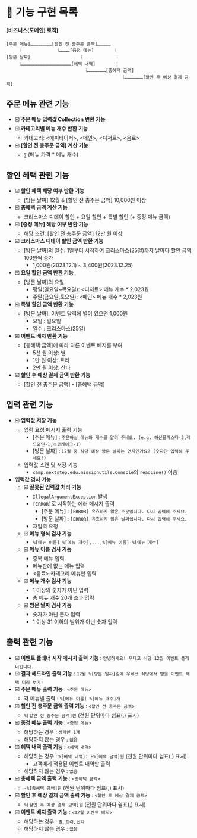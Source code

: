 # 🚀 기능 구현 목록
#### [비즈니스(도메인) 로직]
```
[주문 메뉴]……………………[할인 전 총주문 금액]……………
     ⁞              ⁞…………[증정 메뉴]        ⁞
[방문 날짜]                   ⁞             ⁞
     ⁞…………………………………………………[혜택 내역]        ⁞
                              ⁞…………………[총혜택 금액]
                                            ⁞…………………[할인 후 예상 결제 금액]
```
## 주문 메뉴 관련 기능
- ☑️ **주문 메뉴 입력값 Collection 변환 기능**
- ☑️ **카테고리별 메뉴 개수 반환 기능**
    - 카테고리: <애피타이저>, <메인>, <디저트>, <음료>
- ☑️ **[할인 전 총주문 금액] 계산 기능**
    - `∑` (메뉴 가격 * 메뉴 개수)

## 할인 혜택 관련 기능
- ☑️ **할인 혜택 해당 여부 반환 기능**
    - [방문 날짜] 12월 & [할인 전 총주문 금액] 10,000원 이상
- ☑️ **총혜택 금액 계산 기능**
    - 크리스마스 디데이 할인 + 요일 할인 + 특별 할인 (+ 증정 메뉴 금액)
- ☑️ **[증정 메뉴] 해당 여부 반환 기능**
    - 해당 조건: [할인 전 총주문 금액] 12만 원 이상
- ☑️ **크리스마스 디데이 할인 금액 반환 기능**
    - [방문 날짜]의 일수: 1일부터 시작하여 크리스마스(25일)까지 날마다 할인 금액 100원씩 증가
        - 1,000원(2023.12.1) ~ 3,400원(2023.12.25)
- ☑️ **요일 할인 금액 반환 기능**
    - [방문 날짜]의 요일
        - 평일(일요일~목요일): <디저트> 메뉴 개수 * 2,023원
        - 주말(금요일,토요일): <메인> 메뉴 개수 * 2,023원
- ☑️ **특별 할인 금액 반환 기능**
    - [방문 날짜]: 이벤트 달력에 별이 있으면 1,000원
        - 요일 : 일요일
        - 일수 : 크리스마스(25일)
- ☑️ **이벤트 배지 반환 기능**
    - [총혜택 금액]에 따라 다른 이벤트 배지를 부여
        - 5천 원 이상: 별
        - 1만 원 이상: 트리
        - 2만 원 이상: 산타
- ☑️ **할인 후 예상 결제 금액 반환 기능**
    - [할인 전 총주문 금액] - [총혜택 금액]
## 입력 관련 기능
- ☑️ **입력값 저장 기능**
    - 입력 요청 메시지 출력 기능
        - [주문 메뉴] : `주문하실 메뉴와 개수를 알려 주세요. (e.g. 해산물파스타-2,레드와인-1,초코케이크-1)`
        - [방문 날짜] : `12월 중 식당 예상 방문 날짜는 언제인가요? (숫자만 입력해 주세요!)`
    - 입력값 스캔 및 저장 기능
        - `camp.nextstep.edu.missionutils.Console`의 `readLine()` 이용
- **입력값 검사 기능**
    - ☑️ **잘못된 입력값 처리 기능**
        - `IllegalArgumentException` 발생
        - `[ERROR]`로 시작하는 에러 메시지 출력
            - [주문 메뉴] : `[ERROR] 유효하지 않은 주문입니다. 다시 입력해 주세요.`
            - [방문 날짜] : `[ERROR] 유효하지 않은 날짜입니다. 다시 입력해 주세요.`
        - 재입력 요청
    - ☑️ **메뉴 형식 검사 기능**
        - `%[메뉴 이름]-%[메뉴 개수],...,%[메뉴 이름]-%[메뉴 개수]`
    - ☑️ **메뉴 이름 검사 기능**
        - 중복 메뉴 입력
        - 메뉴판에 없는 메뉴 입력
        - <음료> 카테고리 메뉴만 입력
    - ☑️ **메뉴 개수 검사 기능**
        - 1 이상의 숫자가 아닌 입력
        - 총 메뉴 개수 20개 초과 입력
    - ☑️ **방문 날짜 검사 기능**
        - 숫자가 아닌 문자 입력
        - 1 이상 31 이하의 범위가 아닌 숫자 입력
## 출력 관련 기능
- ☑️ **이벤트 플래너 시작 메시지 출력 기능** : `안녕하세요! 우테코 식당 12월 이벤트 플래너입니다.`
- ☑️ **결과 헤드라인 출력 기능** : `12월 %[방문 일자]일에 우테코 식당에서 받을 이벤트 혜택 미리 보기!`
- ☑️ **주문 메뉴 출력 기능** : `<주문 메뉴>`
    - 각 메뉴별 출력 : `%[메뉴 이름] %[메뉴 개수]개`
- ☑️ **할인 전 총주문 금액 출력 기능** : `<할인 전 총주문 금액>`
    - `%[할인 전 총주문 금액]원` (천원 단위마다 쉼표(,) 표시)
- ☑️ **증정 메뉴 출력 기능** : `<증정 메뉴>`
    - 해당하는 경우 : `샴페인 1개`
    - 해당하지 않는 경우 : `없음`
- ☑️ **혜택 내역 출력 기능** : `<혜택 내역>`
    - 해당하는 경우 : `%[혜택 내역]: -%[혜택 금액]원` (천원 단위마다 쉼표(,) 표시)
        - 고객에게 적용된 이벤트 내역만 출력
    - 해당하지 않는 경우 : `없음`
- ☑️ **총혜택 금액 출력 기능** : `<총혜택 금액>`
    - `-%[총혜택 금액]원` (천원 단위마다 쉼표(,) 표시)
- ☑️ **할인 후 예상 결제 금액 출력 기능** : `<할인 후 예상 결제 금액>`
    - `%[할인 후 예상 결제 금액]원` (천원 단위마다 쉼표(,) 표시)
- ☑️ **이벤트 배지 출력 기능** : `<12월 이벤트 배지>`
    - 해당하는 경우 : `별`, `트리`, `산타`
    - 해당하지 않는 경우 : `없음`
